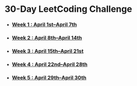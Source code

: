 # 30-Day LeetCoding Challenge
* ### [Week 1 : April 1st–April 7th](Week1/README.md)
* ### [Week 2 : April 8th–April 14th](Week2/README.md)
* ### [Week 3 : April 15th–April 21st](Week3/README.md)
* ### [Week 4 : April 22nd–April 28th](Week4/README.md)
* ### [Week 5 : April 29th–April 30th](Week5/README.md)

